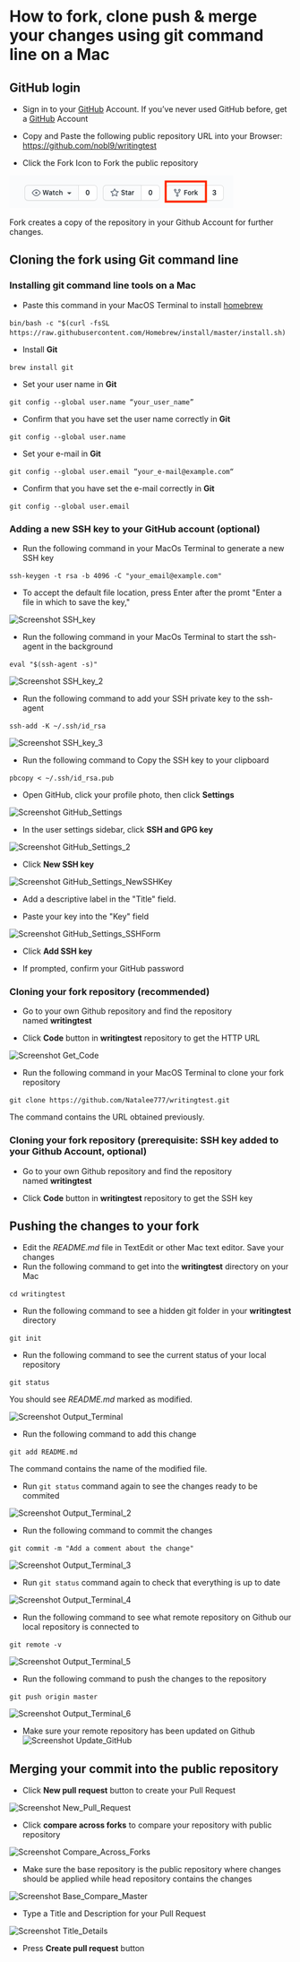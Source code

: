 # How to fork, clone push & merge your changes using git command line on a Mac
## GitHub login
* Sign in to your [GitHub](https://github.com/login) Account. If you’ve never used GitHub before, get a [GitHub](https://github.com) Account
* Copy and Paste the following public repository URL into your Browser: 
https://github.com/nobl9/writingtest

* Click the Fork Icon to Fork the public repository

![Screenshot Fork_Icon](https://github.com/Natalee777/Documentation-Test-Task-nobl9/blob/main/ForkIcon.png)

Fork creates a copy of the repository in your Github Account for further changes.

## Cloning the fork using Git command line
### Installing git command line tools on a Mac

* Paste this command in your MacOS Terminal to install [homebrew](https://brew.sh)

```bin/bash -c "$(curl -fsSL https://raw.githubusercontent.com/Homebrew/install/master/install.sh)```
* Install **Git**

```brew install git```
* Set your user name in **Git**

```git config --global user.name “your_user_name”```
* Confirm that you have set the user name correctly in **Git**

```git config --global user.name```
* Set your e-mail in **Git**

```git config --global user.email “your_e-mail@example.com“```
* Confirm that you have set the e-mail correctly in **Git**

```git config --global user.email```

### Adding a new SSH key to your GitHub account (optional)

* Run the following command in your MacOs Terminal to generate a new SSH key

```ssh-keygen -t rsa -b 4096 -C "your_email@example.com"```

* To accept the default file location, press Enter after the promt "Enter a file in which to save the key,"

![Screenshot SSH_key](https://github.com/Natalee777/Documentation-Test-Task-nobl9/blob/main/SSH%20key%20Output.png)

* Run the following command in your MacOs Terminal to start the ssh-agent in the background

```eval "$(ssh-agent -s)"```

![Screenshot SSH_key_2](https://github.com/Natalee777/Documentation-Test-Task-nobl9/blob/main/SSH%20Key%202.png)

* Run the following command to add your SSH private key to the ssh-agent 

```ssh-add -K ~/.ssh/id_rsa```

![Screenshot SSH_key_3](https://github.com/Natalee777/Documentation-Test-Task-nobl9/blob/main/SSH%20Key%203.png)

* Run the following command to Copy the SSH key to your clipboard

```pbcopy < ~/.ssh/id_rsa.pub```

* Open GitHub, click your profile photo, then click **Settings**

![Screenshot GitHub_Settings](https://github.com/Natalee777/Documentation-Test-Task-nobl9/blob/main/GitHub%20Settings.png)

* In the user settings sidebar, click **SSH and GPG key**

![Screenshot GitHub_Settings_2](https://github.com/Natalee777/Documentation-Test-Task-nobl9/blob/main/GitHub%20Settings%202.png)

* Click **New SSH key**

![Screenshot GitHub_Settings_NewSSHKey](https://github.com/Natalee777/Documentation-Test-Task-nobl9/blob/main/GitHub%20Settings%20NewSSHKey.png)

* Add a descriptive label in the "Title" field. 

* Paste your key into the "Key" field

![Screenshot GitHub_Settings_SSHForm](https://github.com/Natalee777/Documentation-Test-Task-nobl9/blob/main/GitHubSettings%20SSH%20Form.png)

* Click **Add SSH key**

* If prompted, confirm your GitHub password


### Cloning your fork repository (recommended) 

* Go to your own Github repository and find the repository named **writingtest**

* Click **Code** button in **writingtest** repository to get the HTTP URL

![Screenshot Get_Code](https://github.com/Natalee777/Documentation-Test-Task-nobl9/blob/main/GetCode.png)

*  Run the following command in your MacOS Terminal to clone your fork repository

```git clone https://github.com/Natalee777/writingtest.git```

The command contains the URL obtained previously.

### Cloning your fork repository (prerequisite: SSH key added to your Github Account, optional)

* Go to your own Github repository and find the repository named **writingtest**

* Click **Code** button in **writingtest** repository to get the SSH key

## Pushing the changes to your fork

* Edit the *README.md* file in TextEdit or other Mac text editor. Save your changes
* Run the following command to get into the **writingtest** directory on your Mac

```cd writingtest```

* Run the following command to see a hidden git folder in your **writingtest** directory

```git init```

* Run the following command to see the current status of your local repository

```git status```

You should see *README.md* marked as modified.

![Screenshot Output_Terminal](https://github.com/Natalee777/Documentation-Test-Task-nobl9/blob/main/Output%20Terminal.png)

* Run the following command to add this change

```git add README.md```

The command contains the name of the modified file.

* Run ```git status``` command again to see the changes ready to be commited

![Screenshot Output_Terminal_2](https://github.com/Natalee777/Documentation-Test-Task-nobl9/blob/main/Output%20Teminal%202.png)

* Run the following command to commit the changes

```git commit -m "Add a comment about the change"```

![Screenshot Output_Terminal_3](https://github.com/Natalee777/Documentation-Test-Task-nobl9/blob/main/Output%20Teminal%203.png)

* Run ```git status``` command again to check that everything is up to date

![Screenshot Output_Terminal_4](https://github.com/Natalee777/Documentation-Test-Task-nobl9/blob/main/Output%20Terminal%204.png)

* Run the following command to see what remote repository on Github our local repository is connected to

```git remote -v```

![Screenshot Output_Terminal_5](https://github.com/Natalee777/Documentation-Test-Task-nobl9/blob/main/Output%20Terminal%205.png)

* Run the following command to push the changes to the repository

```git push origin master```

![Screenshot Output_Terminal_6](https://github.com/Natalee777/Documentation-Test-Task-nobl9/blob/main/Output%20Terminal%206.png)

* Make sure your remote repository has been updated on Github
![Screenshot Update_GitHub](https://github.com/Natalee777/Documentation-Test-Task-nobl9/blob/main/UpdateGitHub.png)

## Merging your commit into the public repository

* Click **New pull request** button to create your Pull Request

![Screenshot New_Pull_Request](https://github.com/Natalee777/Documentation-Test-Task-nobl9/blob/main/New%20Pull%20Request.png)

* Click **compare across forks** to compare your repository with public repository

![Screenshot Compare_Across_Forks](https://github.com/Natalee777/Documentation-Test-Task-nobl9/blob/main/Compare%20Across%20Forks.png)

* Make sure the base repository is the public repository where changes should be applied while head repository contains the changes  

![Screenshot Base_Compare_Master](https://github.com/Natalee777/Documentation-Test-Task-nobl9/blob/main/BaseCompareMaster.png)

* Type a Title and Description for your Pull Request

![Screenshot Title_Details](https://github.com/Natalee777/Documentation-Test-Task-nobl9/blob/main/TitleDetails.png)

* Press **Create pull request** button
